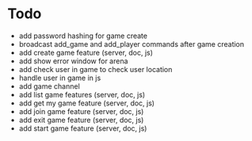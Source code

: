 # Todo

- add password hashing for game create
- broadcast add_game and add_player commands after game creation
- add create game feature (server, doc, js)
- add show error window for arena
- add check user in game to check user location
- handle user in game in js
- add game channel
- add list game features (server, doc, js)
- add get my game feature (server, doc, js)
- add join game feature (server, doc, js)
- add exit game feature (server, doc, js)
- add start game feature (server, doc, js)